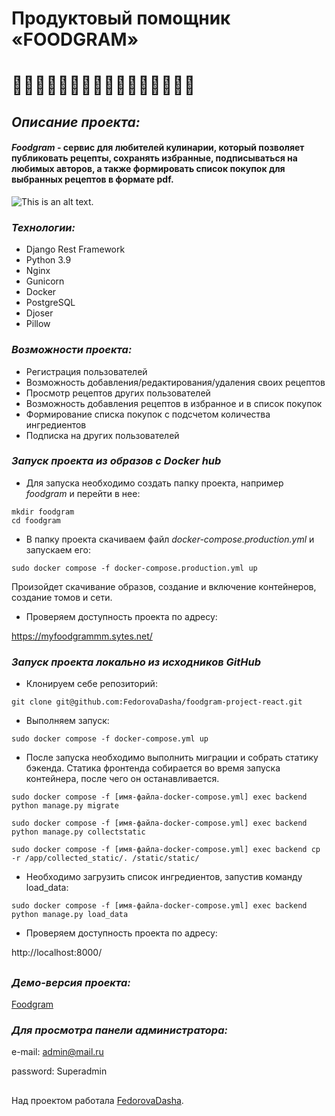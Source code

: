 # Продуктовый помощник «FOODGRAM»
# 🍳🥗🍖🌮🍱🍝🍕🧇🥞🥙🥪🌯🍗🥟🍚🍲

## _Описание проекта:_

#### **_*Foodgram*_ - сервис для любителей кулинарии, который позволяет публиковать рецепты, сохранять избранные, подписываться на любимых авторов, а также формировать список покупок для выбранных рецептов в формате pdf.**


![This is an alt text.]( https://pictures.s3.yandex.net/resources/S16_01_1692340098.png "Foodgram - продуктовый помощник")


### _Технологии:_

* Django Rest Framework
* Python 3.9
* Nginx
* Gunicorn
* Docker
* PostgreSQL
* Djoser
* Pillow

### _Возможности проекта:_
* Регистрация пользователей
* Возможность добавления/редактирования/удаления своих рецептов
* Просмотр рецептов других пользователей
* Возможность добавления рецептов в избранное и в список покупок
* Формирование списка покупок с подсчетом количества ингредиентов
* Подписка на других пользователей 

### _Запуск проекта из образов с Docker hub_
- Для запуска необходимо создать папку проекта, например _foodgram_ и перейти в нее:
```
mkdir foodgram
cd foodgram
```
- В папку проекта скачиваем файл _docker-compose.production.yml_ и запускаем его:
```
sudo docker compose -f docker-compose.production.yml up
```
Произойдет скачивание образов, создание и включение контейнеров, создание томов и сети.
- Проверяем доступность проекта по адресу:

https://myfoodgrammm.sytes.net/

### _Запуск проекта локально из исходников GitHub_
- Клонируем себе репозиторий:
```
git clone git@github.com:FedorovaDasha/foodgram-project-react.git
```
- Выполняем запуск:
```
sudo docker compose -f docker-compose.yml up
```
- После запуска необходимо выполнить миграции и собрать статику бэкенда. Статика фронтенда собирается во время запуска контейнера, после чего он останавливается.
```
sudo docker compose -f [имя-файла-docker-compose.yml] exec backend python manage.py migrate

sudo docker compose -f [имя-файла-docker-compose.yml] exec backend python manage.py collectstatic

sudo docker compose -f [имя-файла-docker-compose.yml] exec backend cp -r /app/collected_static/. /static/static/
```
- Необходимо загрузить список ингредиентов, запустив команду load_data:
```
sudo docker compose -f [имя-файла-docker-compose.yml] exec backend python manage.py load_data
```
- Проверяем доступность проекта по адресу:

http://localhost:8000/

##
### _Демо-версия проекта:_
[Foodgram](https://myfoodgrammm.sytes.net)

### _Для просмотра панели администратора:_

e-mail: admin@mail.ru

password: Superadmin

##
Над проектом работала [FedorovaDasha](https://github.com/FedorovaDasha).

##